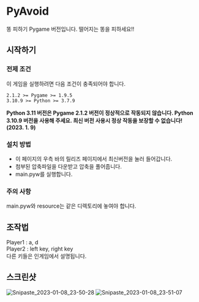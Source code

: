 # PyAvoid
똥 피하기 Pygame 버전입니다. 떨어지는 똥을 피하세요!!

## 시작하기
### 전제 조건
이 게임을 실행하려면 다음 조건이 충족되어야 합니다.

```
2.1.2 >= Pygame >= 1.9.5
3.10.9 >= Python >= 3.7.9
```

**Python 3.11 버전은 Pygame 2.1.2 버전이 정상적으로 작동되지 않습니다. Python 3.10.9 버전을 사용해 주세요. 최신 버전 사용시 정상 작동을 보장할 수 없습니다! (2023. 1. 9)**


### 설치  방법
* 이 페이지의 우측 바의 릴리즈 페이지에서 최신버전을 눌러 들어갑니다.
* 첨부된 압축파일을 다운받고 압축을 풀어줍니다.
* main.pyw를 실행합니다.

### 주의 사항
main.pyw와 resource는 같은 디렉토리에 놓여야 합니다.

## 조작법
Player1 : a, d  
Player2 : left key, right key  
다른 키들은 인게임에서 설명됩니다.

## 스크린샷
![Snipaste_2023-01-08_23-50-28](https://user-images.githubusercontent.com/72603240/211202926-25d7a5e6-a9df-4568-b8bf-ed53ed4c98fb.png)
![Snipaste_2023-01-08_23-51-07](https://user-images.githubusercontent.com/72603240/211202940-c5232a7b-4b39-4c65-aa44-2b6e1a2c9692.png)